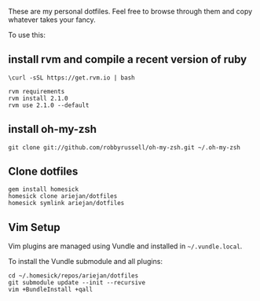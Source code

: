 These are my personal dotfiles. Feel free to browse through them and copy whatever takes your fancy.

To use this:

## install rvm and compile a recent version of ruby
    \curl -sSL https://get.rvm.io | bash
    
    rvm requirements
    rvm install 2.1.0
    rvm use 2.1.0 --default

## install oh-my-zsh

    git clone git://github.com/robbyrussell/oh-my-zsh.git ~/.oh-my-zsh

## Clone dotfiles

    gem install homesick
    homesick clone ariejan/dotfiles
    homesick symlink ariejan/dotfiles

## Vim Setup

Vim plugins are managed using Vundle and installed in `~/.vundle.local`. 

To install the Vundle submodule and all plugins: 

    cd ~/.homesick/repos/ariejan/dotfiles
    git submodule update --init --recursive
    vim +BundleInstall +qall
